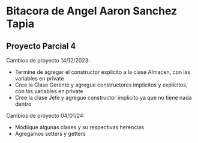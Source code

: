 # Bitacora de Angel Aaron Sanchez Tapia

## Proyecto Parcial 4

Cambios de proyecto 14/12/2023:
- Termine de agregar el constructor explicito a la clase Almacen, con las variables en private
- Cree la Clase Gerente y agregue constructores implicitos y explicitos, con las variables en private
- Cree la clase Jefe y agregue constructor implicito ya que no tiene nada dentro

Cambios de proyecto 04/01/24:
- Modiique algunas clases y su respectivas herencias
- Agregamos setters y getters
